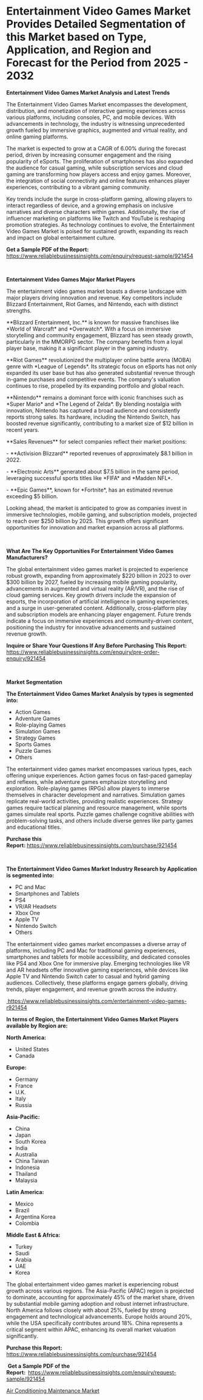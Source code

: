 <p><h1>Entertainment Video Games Market Provides Detailed Segmentation of this Market based on Type, Application, and Region and Forecast for the Period from 2025 - 2032</h1></p><p><strong>Entertainment Video Games Market Analysis and Latest Trends</strong></p>
<p><p>The Entertainment Video Games Market encompasses the development, distribution, and monetization of interactive gaming experiences across various platforms, including consoles, PC, and mobile devices. With advancements in technology, the industry is witnessing unprecedented growth fueled by immersive graphics, augmented and virtual reality, and online gaming platforms.</p><p>The market is expected to grow at a CAGR of 6.00% during the forecast period, driven by increasing consumer engagement and the rising popularity of eSports. The proliferation of smartphones has also expanded the audience for casual gaming, while subscription services and cloud gaming are transforming how players access and enjoy games. Moreover, the integration of social connectivity and online features enhances player experiences, contributing to a vibrant gaming community.</p><p>Key trends include the surge in cross-platform gaming, allowing players to interact regardless of device, and a growing emphasis on inclusive narratives and diverse characters within games. Additionally, the rise of influencer marketing on platforms like Twitch and YouTube is reshaping promotion strategies. As technology continues to evolve, the Entertainment Video Games Market is poised for sustained growth, expanding its reach and impact on global entertainment culture.</p></p>
<p><strong>Get a Sample PDF of the Report:&nbsp;</strong> <a href="https://www.reliablebusinessinsights.com/enquiry/request-sample/921454?utm_campaign=3213&utm_medium=2&utm_source=Github&utm_content=ia&utm_term=05032025&utm_id=entertainment-video-games">https://www.reliablebusinessinsights.com/enquiry/request-sample/921454</a></p>
<p>&nbsp;</p>
<p><strong>Entertainment Video Games Major Market Players</strong></p>
<p><p>The entertainment video games market boasts a diverse landscape with major players driving innovation and revenue. Key competitors include Blizzard Entertainment, Riot Games, and Nintendo, each with distinct strengths.</p><p>**Blizzard Entertainment, Inc.** is known for massive franchises like *World of Warcraft* and *Overwatch*. With a focus on immersive storytelling and community engagement, Blizzard has seen steady growth, particularly in the MMORPG sector. The company benefits from a loyal player base, making it a significant player in the gaming industry.</p><p>**Riot Games** revolutionized the multiplayer online battle arena (MOBA) genre with *League of Legends*. Its strategic focus on eSports has not only expanded its user base but has also generated substantial revenue through in-game purchases and competitive events. The company's valuation continues to rise, propelled by its expanding portfolio and global reach.</p><p>**Nintendo** remains a dominant force with iconic franchises such as *Super Mario* and *The Legend of Zelda*. By blending nostalgia with innovation, Nintendo has captured a broad audience and consistently reports strong sales. Its hardware, including the Nintendo Switch, has boosted revenue significantly, contributing to a market size of $12 billion in recent years.</p><p>**Sales Revenues** for select companies reflect their market positions:  </p><p>- **Activision Blizzard** reported revenues of approximately $8.1 billion in 2022.  </p><p>- **Electronic Arts** generated about $7.5 billion in the same period, leveraging successful sports titles like *FIFA* and *Madden NFL*.  </p><p>- **Epic Games**, known for *Fortnite*, has an estimated revenue exceeding $5 billion.</p><p>Looking ahead, the market is anticipated to grow as companies invest in immersive technologies, mobile gaming, and subscription models, projected to reach over $250 billion by 2025. This growth offers significant opportunities for innovation and market expansion across all platforms.</p></p>
<p>&nbsp;</p>
<p><strong>What Are The Key Opportunities For Entertainment Video Games Manufacturers?</strong></p>
<p><p>The global entertainment video games market is projected to experience robust growth, expanding from approximately $220 billion in 2023 to over $300 billion by 2027, fueled by increasing mobile gaming popularity, advancements in augmented and virtual reality (AR/VR), and the rise of cloud gaming services. Key growth drivers include the expansion of esports, the incorporation of artificial intelligence in gaming experiences, and a surge in user-generated content. Additionally, cross-platform play and subscription models are enhancing player engagement. Future trends indicate a focus on immersive experiences and community-driven content, positioning the industry for innovative advancements and sustained revenue growth.</p></p>
<p><strong>Inquire or Share Your Questions If Any Before Purchasing This Report:</strong> <a href="https://www.reliablebusinessinsights.com/enquiry/pre-order-enquiry/921454?utm_campaign=3213&utm_medium=2&utm_source=Github&utm_content=ia&utm_term=05032025&utm_id=entertainment-video-games">https://www.reliablebusinessinsights.com/enquiry/pre-order-enquiry/921454</a></p>
<p>&nbsp;</p>
<p><strong>Market Segmentation</strong></p>
<p><strong>The Entertainment Video Games Market Analysis by types is segmented into:</strong></p>
<p><ul><li>Action Games</li><li>Adventure Games</li><li>Role-playing Games</li><li>Simulation Games</li><li>Strategy Games</li><li>Sports Games</li><li>Puzzle Games</li><li>Others</li></ul></p>
<p><p>The entertainment video games market encompasses various types, each offering unique experiences. Action games focus on fast-paced gameplay and reflexes, while adventure games emphasize storytelling and exploration. Role-playing games (RPGs) allow players to immerse themselves in character development and narratives. Simulation games replicate real-world activities, providing realistic experiences. Strategy games require tactical planning and resource management, while sports games simulate real sports. Puzzle games challenge cognitive abilities with problem-solving tasks, and others include diverse genres like party games and educational titles.</p></p>
<p><strong>Purchase this Report:&nbsp;</strong><a href="https://www.reliablebusinessinsights.com/purchase/921454?utm_campaign=3213&utm_medium=2&utm_source=Github&utm_content=ia&utm_term=05032025&utm_id=entertainment-video-games">https://www.reliablebusinessinsights.com/purchase/921454</a></p>
<p>&nbsp;</p>
<p><strong>The Entertainment Video Games Market Industry Research by Application is segmented into:</strong></p>
<p><ul><li>PC and Mac</li><li>Smartphones and Tablets</li><li>PS4</li><li>VR/AR Headsets</li><li>Xbox One</li><li>Apple TV</li><li>Nintendo Switch</li><li>Others</li></ul></p>
<p><p>The entertainment video games market encompasses a diverse array of platforms, including PC and Mac for traditional gaming experiences, smartphones and tablets for mobile accessibility, and dedicated consoles like PS4 and Xbox One for immersive play. Emerging technologies like VR and AR headsets offer innovative gaming experiences, while devices like Apple TV and Nintendo Switch cater to casual and hybrid gaming audiences. Collectively, these platforms engage gamers globally, driving trends, player engagement, and revenue growth across the industry.</p></p>
<p><a href="https://www.reliablebusinessinsights.com/entertainment-video-games-r921454?utm_campaign=3213&utm_medium=2&utm_source=Github&utm_content=ia&utm_term=05032025&utm_id=entertainment-video-games">&nbsp;https://www.reliablebusinessinsights.com/entertainment-video-games-r921454</a></p>
<p><strong>In terms of Region, the Entertainment Video Games Market Players available by Region are:</strong></p>
<p>
    <p> <strong> North America: </strong>
        <ul>
            <li>United States</li>
            <li>Canada</li>
        </ul>
        </p> 
    <p> <strong> Europe: </strong>
        <ul>
            <li>Germany</li>
            <li>France</li>
            <li>U.K.</li>
            <li>Italy</li>
            <li>Russia</li>
        </ul>
        </p> 
    <p> <strong> Asia-Pacific: </strong>
        <ul>
            <li>China</li>
            <li>Japan</li>
            <li>South Korea</li>
            <li>India</li>
            <li>Australia</li>
            <li>China Taiwan</li>
            <li>Indonesia</li>
            <li>Thailand</li>
            <li>Malaysia</li>
        </ul>
        </p> 
    <p> <strong> Latin America: </strong>
        <ul>
            <li>Mexico</li>
            <li>Brazil</li>
            <li>Argentina Korea</li>
            <li>Colombia</li>
        </ul>
        </p> 
    <p> <strong> Middle East & Africa: </strong>
        <ul>
            <li>Turkey</li>
            <li>Saudi</li>
            <li>Arabia</li>
            <li>UAE</li>
            <li>Korea</li>
        </ul>
    </p>
    </p>
<p><p>The global entertainment video games market is experiencing robust growth across various regions. The Asia-Pacific (APAC) region is projected to dominate, accounting for approximately 45% of the market share, driven by substantial mobile gaming adoption and robust internet infrastructure. North America follows closely with about 25%, fueled by strong engagement and technological advancements. Europe holds around 20%, while the USA specifically contributes around 18%. China represents a critical segment within APAC, enhancing its overall market valuation significantly.</p></p>
<p><strong>Purchase this Report: </strong><a href="https://www.reliablebusinessinsights.com/purchase/921454?utm_campaign=3213&utm_medium=2&utm_source=Github&utm_content=ia&utm_term=05032025&utm_id=entertainment-video-games">https://www.reliablebusinessinsights.com/purchase/921454</a></p>
<p>&nbsp;<strong>Get a Sample PDF of the Report:&nbsp;&nbsp;</strong><a href="https://www.reliablebusinessinsights.com/enquiry/request-sample/921454?utm_campaign=3213&utm_medium=2&utm_source=Github&utm_content=ia&utm_term=05032025&utm_id=entertainment-video-games">https://www.reliablebusinessinsights.com/enquiry/request-sample/921454</a></p>
<p><strong></strong></p>
<p><p><a href="https://github.com/hunanuzmez/Market-Research-Report-List-1/blob/main/air-conditioning-maintenance-market.md?utm_campaign=3213&utm_medium=2&utm_source=Github&utm_content=ia&utm_term=05032025&utm_id=entertainment-video-games">Air Conditioning Maintenance Market</a></p></p>